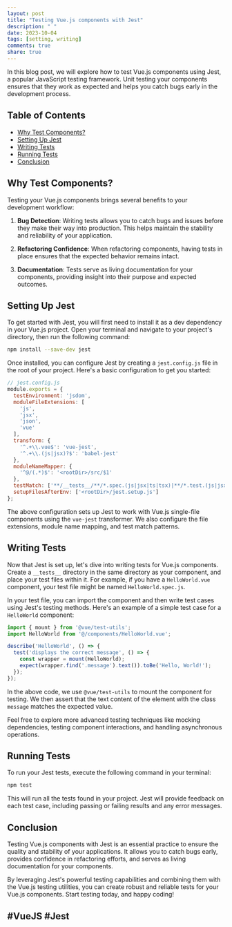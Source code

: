 ```yaml
---
layout: post
title: "Testing Vue.js components with Jest"
description: " "
date: 2023-10-04
tags: [setting, writing]
comments: true
share: true
---
```


In this blog post, we will explore how to test Vue.js components using Jest, a popular JavaScript testing framework. Unit testing your components ensures that they work as expected and helps you catch bugs early in the development process.

## Table of Contents

- [Why Test Components?](#why-test-components)
- [Setting Up Jest](#setting-up-jest)
- [Writing Tests](#writing-tests)
- [Running Tests](#running-tests)
- [Conclusion](#conclusion)

## Why Test Components?

Testing your Vue.js components brings several benefits to your development workflow:

1. **Bug Detection**: Writing tests allows you to catch bugs and issues before they make their way into production. This helps maintain the stability and reliability of your application.

2. **Refactoring Confidence**: When refactoring components, having tests in place ensures that the expected behavior remains intact.

3. **Documentation**: Tests serve as living documentation for your components, providing insight into their purpose and expected outcomes.

## Setting Up Jest

To get started with Jest, you will first need to install it as a dev dependency in your Vue.js project. Open your terminal and navigate to your project's directory, then run the following command:

```bash
npm install --save-dev jest
```

Once installed, you can configure Jest by creating a `jest.config.js` file in the root of your project. Here's a basic configuration to get you started:

```javascript
// jest.config.js
module.exports = {
  testEnvironment: 'jsdom',
  moduleFileExtensions: [
    'js',
    'jsx',
    'json',
    'vue'
  ],
  transform: {
    '^.+\\.vue$': 'vue-jest',
    '^.+\\.(js|jsx)?$': 'babel-jest'
  },
  moduleNameMapper: {
    '^@/(.*)$': '<rootDir>/src/$1'
  },
  testMatch: ['**/__tests__/**/*.spec.(js|jsx|ts|tsx)|**/*.test.(js|jsx|ts|tsx)'],
  setupFilesAfterEnv: ['<rootDir>/jest.setup.js']
};
```

The above configuration sets up Jest to work with Vue.js single-file components using the `vue-jest` transformer. We also configure the file extensions, module name mapping, and test match patterns.

## Writing Tests

Now that Jest is set up, let's dive into writing tests for Vue.js components. Create a `__tests__` directory in the same directory as your component, and place your test files within it. For example, if you have a `HelloWorld.vue` component, your test file might be named `HelloWorld.spec.js`.

In your test file, you can import the component and then write test cases using Jest's testing methods. Here's an example of a simple test case for a `HelloWorld` component:

```javascript
import { mount } from '@vue/test-utils';
import HelloWorld from '@/components/HelloWorld.vue';

describe('HelloWorld', () => {
  test('displays the correct message', () => {
    const wrapper = mount(HelloWorld);
    expect(wrapper.find('.message').text()).toBe('Hello, World!');
  });
});
```

In the above code, we use `@vue/test-utils` to mount the component for testing. We then assert that the text content of the element with the class `message` matches the expected value.

Feel free to explore more advanced testing techniques like mocking dependencies, testing component interactions, and handling asynchronous operations.

## Running Tests

To run your Jest tests, execute the following command in your terminal:

```bash
npm test
```

This will run all the tests found in your project. Jest will provide feedback on each test case, including passing or failing results and any error messages.

## Conclusion

Testing Vue.js components with Jest is an essential practice to ensure the quality and stability of your applications. It allows you to catch bugs early, provides confidence in refactoring efforts, and serves as living documentation for your components.

By leveraging Jest's powerful testing capabilities and combining them with the Vue.js testing utilities, you can create robust and reliable tests for your Vue.js components. Start testing today, and happy coding!

## #VueJS #Jest